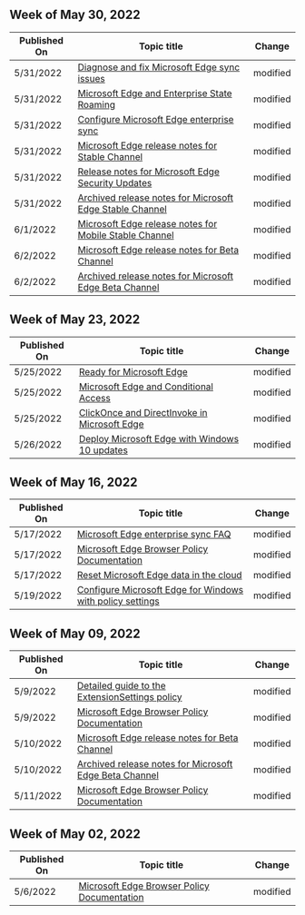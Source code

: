 <!-- This file is generated automatically each week. Changes made to this file will be overwritten.-->



## Week of May 30, 2022


| Published On |Topic title | Change |
|------|------------|--------|
| 5/31/2022 | [Diagnose and fix Microsoft Edge sync issues](/DeployEdge/microsoft-edge-troubleshoot-enterprise-sync) | modified |
| 5/31/2022 | [Microsoft Edge and Enterprise State Roaming](/DeployEdge/microsoft-edge-enterprise-state-roaming) | modified |
| 5/31/2022 | [Configure Microsoft Edge enterprise sync](/DeployEdge/microsoft-edge-enterprise-sync) | modified |
| 5/31/2022 | [Microsoft Edge release notes for Stable Channel](/DeployEdge/microsoft-edge-relnote-stable-channel) | modified |
| 5/31/2022 | [Release notes for Microsoft Edge Security Updates](/DeployEdge/microsoft-edge-relnotes-security) | modified |
| 5/31/2022 | [Archived release notes for Microsoft Edge Stable Channel](/DeployEdge/microsoft-edge-relnote-archive-stable-channel) | modified |
| 6/1/2022 | [Microsoft Edge release notes for Mobile Stable Channel](/DeployEdge/microsoft-edge-relnote-mobile-stable-channel) | modified |
| 6/2/2022 | [Microsoft Edge release notes for Beta Channel](/DeployEdge/microsoft-edge-relnote-beta-channel) | modified |
| 6/2/2022 | [Archived release notes for Microsoft Edge Beta Channel](/DeployEdge/microsoft-edge-relnote-archive-beta-channel) | modified |


## Week of May 23, 2022


| Published On |Topic title | Change |
|------|------------|--------|
| 5/25/2022 | [Ready for Microsoft Edge](/DeployEdge/deploy-edge-ready-for-edge) | modified |
| 5/25/2022 | [Microsoft Edge and Conditional Access](/DeployEdge/ms-edge-security-conditional-access) | modified |
| 5/25/2022 | [ClickOnce and DirectInvoke in Microsoft Edge](/DeployEdge/edge-learn-more-co-di) | modified |
| 5/26/2022 | [Deploy Microsoft Edge with Windows 10 updates](/DeployEdge/deploy-edge-with-windows-10-updates) | modified |


## Week of May 16, 2022


| Published On |Topic title | Change |
|------|------------|--------|
| 5/17/2022 | [Microsoft Edge enterprise sync FAQ](/DeployEdge/microsoft-edge-enterprise-sync-faq) | modified |
| 5/17/2022 | [Microsoft Edge Browser Policy Documentation](/DeployEdge/microsoft-edge-policies) | modified |
| 5/17/2022 | [Reset Microsoft Edge data in the cloud](/DeployEdge/edge-learnmore-reset-data-in-cloud) | modified |
| 5/19/2022 | [Configure Microsoft Edge for Windows with policy settings](/DeployEdge/configure-microsoft-edge) | modified |


## Week of May 09, 2022


| Published On |Topic title | Change |
|------|------------|--------|
| 5/9/2022 | [Detailed guide to the ExtensionSettings policy](/DeployEdge/microsoft-edge-manage-extensions-ref-guide) | modified |
| 5/9/2022 | [Microsoft Edge Browser Policy Documentation](/DeployEdge/microsoft-edge-policies) | modified |
| 5/10/2022 | [Microsoft Edge release notes for Beta Channel](/DeployEdge/microsoft-edge-relnote-beta-channel) | modified |
| 5/10/2022 | [Archived release notes for Microsoft Edge Beta Channel](/DeployEdge/microsoft-edge-relnote-archive-beta-channel) | modified |
| 5/11/2022 | [Microsoft Edge Browser Policy Documentation](/DeployEdge/microsoft-edge-policies) | modified |


## Week of May 02, 2022


| Published On |Topic title | Change |
|------|------------|--------|
| 5/6/2022 | [Microsoft Edge Browser Policy Documentation](/DeployEdge/microsoft-edge-policies) | modified |
